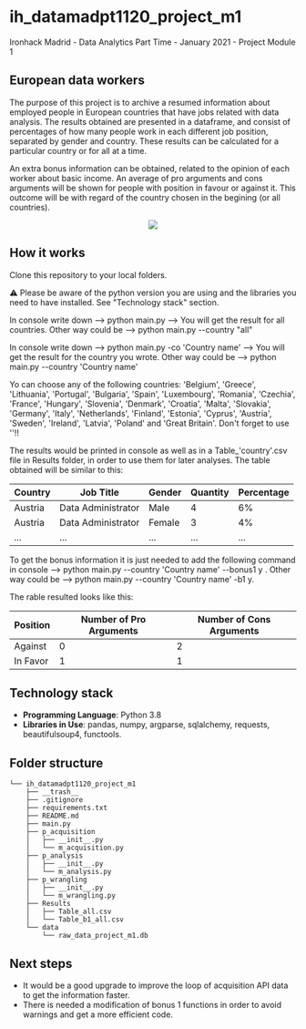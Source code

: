 # ih_datamadpt1120_project_m1
Ironhack Madrid - Data Analytics Part Time - January 2021 - Project Module 1


## **European data workers**
The purpose of this project is to archive a resumed information about employed people in European countries that have jobs related with data analysis. The results obtained are presented in a dataframe, and consist of percentages of how many people work in each different job position, separated by gender and country. These results can be calculated for a particular country or for all at a time. 

An extra bonus information can be obtained, related to the opinion of each worker about basic income. An average of pro arguments and cons arguments will be shown for people with position in favour or against it. This outcome will be with regard of the country chosen in the begining (or all countries). 


<p align="center">
<img src="https://1.cms.s81c.com/sites/default/files/2019-01-30/1_Cloud-EU-data-responsibility.jpg">
</p>


## **How it works**
Clone this repository to your local folders. 

:warning: Please be aware of the python version you are using and the libraries you need to have installed. See "Technology stack" section.

In console write down --> python main.py  --> You will get the result for all countries. Other way could be --> python main.py --country "all"

In console write down --> python main.py -co 'Country name' --> You will get the result for the country you wrote. 
Other way could be --> python main.py --country 'Country name'

Yo can choose any of the following countries: 'Belgium', 'Greece', 'Lithuania', 'Portugal', 'Bulgaria', 'Spain', 'Luxembourg', 'Romania', 'Czechia', 'France', 'Hungary', 'Slovenia', 'Denmark', 'Croatia', 'Malta', 'Slovakia', 'Germany', 'Italy', 'Netherlands', 'Finland', 'Estonia', 'Cyprus', 'Austria', 'Sweden', 'Ireland', 'Latvia', 'Poland' and 'Great Britain'. 
Don't forget to use ''!! 

The results would be printed in console as well as in a Table_'country'.csv file in Results folder, in order to use them for later analyses. The table obtained will be similar to this:

| Country | Job Title | Gender | Quantity | Percentage |
|---|---|---|---|---|
| Austria | Data Administrator| Male | 4 | 6% |
| Austria | Data Administrator| Female | 3 | 4% |
| ... | ... | ... | ... | ... |


To get the bonus information it is just needed to add the following command in console --> python main.py --country 'Country name' --bonus1 y . Other way could be --> python main.py --country 'Country name' -b1 y.

The rable resulted looks like this:

| Position | Number of Pro Arguments | Number of Cons Arguments |
|---|---|---|
| Against | 0 | 2 |
| In Favor | 1 | 1 |

## **Technology stack**

- **Programming Language**: Python 3.8
- **Libraries in Use**: pandas, numpy, argparse, sqlalchemy, requests, beautifulsoup4, functools.



## **Folder structure**
```
└── ih_datamadpt1120_project_m1
    ├── __trash__
    ├── .gitignore
    ├── requirements.txt
    ├── README.md
    ├── main.py
    ├── p_acquisition
    │   ├── __init__.py
    │   └── m_acquisition.py
    ├── p_analysis
    │   ├── __init__.py
    │   └── m_analysis.py
    ├── p_wrangling
    │   ├── __init__.py
    │   └── m_wrangling.py
    ├── Results
    │   ├── Table_all.csv  
    │   └── Table_b1_all.csv
    └── data
        └── raw_data_project_m1.db
```     
   
     
## **Next steps**
 - It would be a good upgrade to improve the loop of acquisition API data to get the information faster.
 - There is needed a modification of bonus 1 functions in order to avoid warnings and get a more efficient code.
 

 
